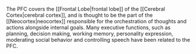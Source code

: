 The PFC covers the [[Frontal Lobe|frontal lobe]] of the [[Cerebral Cortex|cerebral cortex]], and is thought to be the part of the [[Neocortex|neocortex]] responsible for the orchestration of thoughts and actions alongside internal goals. Many executive functions, such as planning, decision making, working memory, personality expression, moderating social behavior and controlling speech have been related to the PFC.
